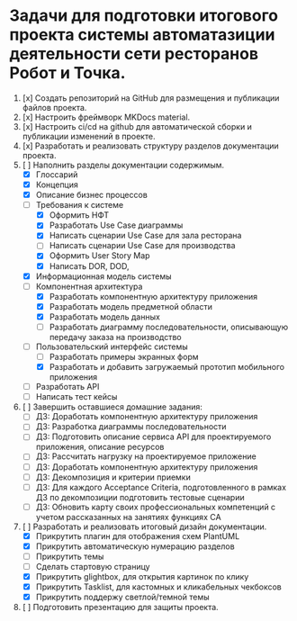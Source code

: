 # Задачи для подготовки итогового проекта системы автоматазиции деятельности сети ресторанов Робот и Точка.

1. [x] Создать репозиторий на GitHub для размещения и публикации файлов проекта.
1. [x] Настроить фреймворк MKDocs material.
1. [x] Настроить ci/cd на github для автоматической сборки и публикации изменений в проекте.
1. [x] Разработать и реализовать структуру разделов документации проекта.
1. [ ] Наполнить разделы документации содержимым.
    *   [x] Глоссарий
    *   [x] Концепция	
    *   [x] Описание бизнес процессов  
    *   [ ] Требования к системе  
        +   [x] Оформить НФТ
        +   [x] Разработать Use Case диаграммы		
        +   [x] Написать сценарии Use Case для зала ресторана
        +   [ ] Написать сценарии Use Case для производства		
        +   [x] Оформить User Story Map			
        +   [x] Написать DOR, DOD,  
    *   [x] Информационная модель системы  
    *   [ ] Компонентная архитектура  
        +   [X] Разработать компонентную архитектуру приложения
        +   [x] Разработать модель предметной области
        +   [X] Разработать модель данных	
        +   [ ] Разработать диаграмму последовательности, описывающую передачу заказа на производство			
    *   [ ] Пользовательский интерфейс системы  	
        +   [ ] Разработать примеры экранных форм
        +   [x] Разработать и добавить загружаемый прототип мобильного приложения
    *   [ ] Разработать API  	
    *   [ ] Написать тест кейсы  		
1. [ ] Завершить оставшиеся домашние задания:
    *   [ ] ДЗ: Доработать компонентную архитектуру приложения  	
    *   [ ] ДЗ: Разработка диаграммы последовательности
    *   [ ] ДЗ: Подготовить описание сервиса API для проектируемого приложения, описание ресурсов
    *   [ ] ДЗ: Рассчитать нагрузку на проектируемое приложение
    *   [ ] ДЗ: Доработать компонентную архитектуру приложения
    *   [ ] ДЗ: Декомпозиция и критерии приемки
    *   [ ] ДЗ: Для каждого Acceptance Criteria, подготовленного в рамках ДЗ по декомпозиции подготовить тестовые сценарии	
    *   [ ] ДЗ: Обновить карту своих профессиональных компетенций с учетом рассказанных на занятиях функциях СА
1. [ ] Разработать и реализовать итоговый дизайн документации. 
    *   [x] Прикрутить плагин для отображения схем PlantUML
    *   [x] Прикрутить автоматическую нумерацию разделов 
    *   [ ] Прикрутить темы 
    *   [ ] Сделать стартовую страницу 	
    *   [x] Прикрутить glightbox, для открытия картинок по клику
    *   [x] Прикрутить Tasklist, для кастомных и кликабельных чекбоксов
    *   [x] Прикрутить поддержу светлой/темной темы
1. [ ] Подготовить презентацию для защиты проекта.
